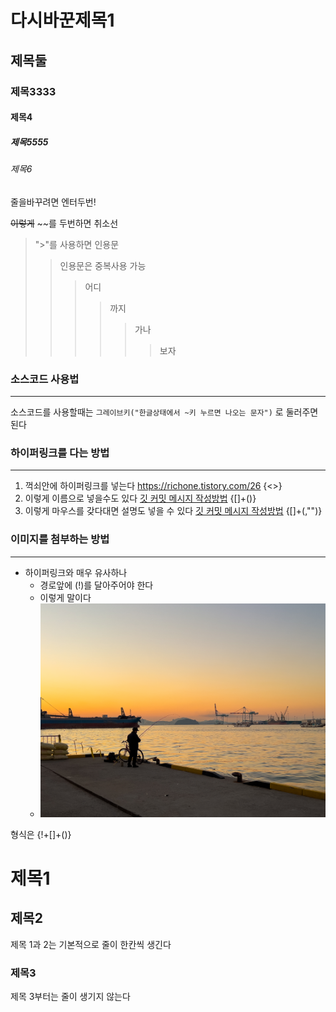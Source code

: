 # 다시바꾼제목1
## 제목둘
### 제목3333
#### 제목4
##### 제목5555
###### 제목6

줄을바꾸려면 엔터두번!

~~이렇게~~ ~~를 두번하면 취소선

> ">"를 사용하면 인용문
> > 인용문은 중복사용 가능
> > > 어디
> > > > 까지
> > > > > 가나
> > > > > > 보자

### 소스코드 사용법
***
소스코드를 사용할때는 `그레이브키("한글상태에서 ~키 누르면 나오는 문자")` 로 둘러주면 된다

### 하이퍼링크를 다는 방법
***
1. 꺽쇠안에 하이퍼링크를 넣는다 <https://richone.tistory.com/26> {<>}
2. 이렇게 이름으로 넣을수도 있다 [깃 커밋 메시지 작성방법](https://richone.tistory.com/26) {[]+()}
3. 이렇게 마우스를 갖다대면 설명도 넣을 수 있다 [깃 커밋 메시지 작성방법](https://richone.tistory.com/26, "커밋 메시지 작성하기 전에 필독") {[]+(,"")}

### 이미지를 첨부하는 방법
***
* 하이퍼링크와 매우 유사하나
  * 경로앞에 (!)를 달아주어야 한다
  * 이렇게 말이다
  * ![연습용 이미지 첨부](https://github.com/ThunderBear89/test1/blob/master/%E1%84%92%E1%85%A2%E1%84%8C%E1%85%B5%E1%86%AF%E1%84%82%E1%85%A7%E1%86%BF%20%E1%84%86%E1%85%A1%E1%86%AB%E1%84%89%E1%85%A5%E1%86%A8%E1%84%87%E1%85%AE%E1%84%83%E1%85%AE%E1%84%8B%E1%85%A6%E1%84%89%E1%85%A5%20%E1%84%86%E1%85%A1%E1%86%AB%E1%84%82%E1%85%A1%E1%86%AB%20%E1%84%82%E1%85%A1%E1%86%A9%E1%84%89%E1%85%B5%E1%84%81%E1%85%AE%E1%86%AB_%E1%84%8B%E1%85%B5%E1%84%8E%E1%85%A1%E1%86%BC%E1%84%8B%E1%85%A7%E1%86%BC.jpg)

형식은 {!+[]+()}

# 제목1
## 제목2
제목 1과 2는 기본적으로 줄이 한칸씩 생긴다
### 제목3
제목 3부터는 줄이 생기지 않는다
